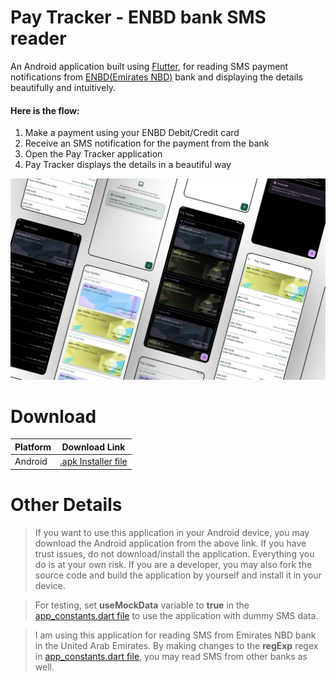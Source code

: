 # Pay Tracker - ENBD bank SMS reader
An Android application built using [Flutter](https://flutter.dev/), for reading SMS payment notifications from [ENBD(Emirates NBD)](https://www.emiratesnbd.com/en) bank and displaying the details beautifully and intuitively.

#### Here is the flow:
1. Make a payment using your ENBD Debit/Credit card
2. Receive an SMS notification for the payment from the bank
3. Open the Pay Tracker application
4. Pay Tracker displays the details in a beautiful way

[![](Download/picture_pay_tracker_flutter_app_for_enbd.png)](Download/picture_pay_tracker_flutter_app_for_enbd.png)

# Download
Platform  | Download Link
------------- | -------------
Android  | [.apk Installer file](Download/android_app_pay_tracker.apk)

# Other Details
> If you want to use this application in your Android device, you may download the Android application from the above link. If you have trust issues, do not download/install the application. Everything you do is at your own risk. If you are a developer, you may also fork the source code and build the application by yourself and install it in your device.

> For testing, set **useMockData** variable to **true** in the [app_constants.dart file](https://github.com/shaheer-deriv/pay-tracker/blob/ea66c99850c8df14620194564d3a1dfcdb92fe0f/lib/constants/app_constants.dart) to use the application with dummy SMS data.

> I am using this application for reading SMS from Emirates NBD bank in the United Arab Emirates. By making changes to the **regExp** regex in [app_constants.dart file](https://github.com/shaheer-deriv/pay-tracker/blob/ea66c99850c8df14620194564d3a1dfcdb92fe0f/lib/constants/app_constants.dart), you may read SMS from other banks as well.